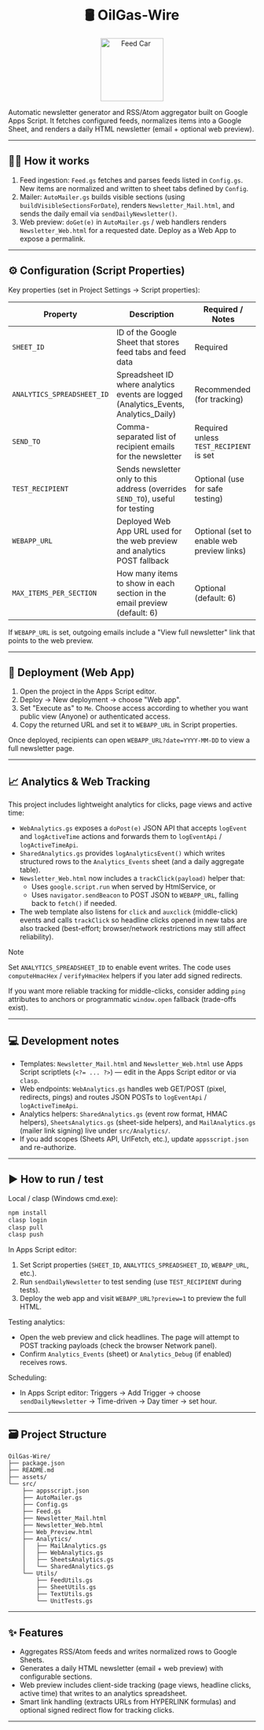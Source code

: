 <h1 align="center">🛢️ OilGas-Wire</h1>

<p align="center">
  <img src="assets/pixpagercar.png" alt="Feed Car" width="128" />
</p>

Automatic newsletter generator and RSS/Atom aggregator built on Google Apps Script. It fetches configured feeds, normalizes items into a Google Sheet, and renders a daily HTML newsletter (email + optional web preview).

---

## 👷‍♂️ How it works

1. Feed ingestion: `Feed.gs` fetches and parses feeds listed in `Config.gs`. New items are normalized and written to sheet tabs defined by `Config`.
2. Mailer: `AutoMailer.gs` builds visible sections (using `buildVisibleSectionsForDate`), renders `Newsletter_Mail.html`, and sends the daily email via `sendDailyNewsletter()`.
3. Web preview: `doGet(e)` in `AutoMailer.gs` / web handlers renders `Newsletter_Web.html` for a requested date. Deploy as a Web App to expose a permalink.

---

## ⚙️ Configuration (Script Properties)

Key properties (set in Project Settings → Script properties):

| Property                   | Description                                                                          | Required / Notes                           |
| -------------------------- | ------------------------------------------------------------------------------------ | ------------------------------------------ |
| `SHEET_ID`                 | ID of the Google Sheet that stores feed tabs and feed data                           | Required                                   |
| `ANALYTICS_SPREADSHEET_ID` | Spreadsheet ID where analytics events are logged (Analytics_Events, Analytics_Daily) | Recommended (for tracking)                 |
| `SEND_TO`                  | Comma-separated list of recipient emails for the newsletter                          | Required unless `TEST_RECIPIENT` is set    |
| `TEST_RECIPIENT`           | Sends newsletter only to this address (overrides `SEND_TO`), useful for testing      | Optional (use for safe testing)            |
| `WEBAPP_URL`               | Deployed Web App URL used for the web preview and analytics POST fallback            | Optional (set to enable web preview links) |
| `MAX_ITEMS_PER_SECTION`    | How many items to show in each section in the email preview (default: 6)             | Optional (default: 6)                      |

If `WEBAPP_URL` is set, outgoing emails include a "View full newsletter" link that points to the web preview.

---

## 🚀 Deployment (Web App)

1. Open the project in the Apps Script editor.
2. Deploy → New deployment → choose "Web app".
3. Set "Execute as" to `Me`. Choose access according to whether you want public view (Anyone) or authenticated access.
4. Copy the returned URL and set it to `WEBAPP_URL` in Script properties.

Once deployed, recipients can open `WEBAPP_URL?date=YYYY-MM-DD` to view a full newsletter page.

---

## 📈 Analytics & Web Tracking

This project includes lightweight analytics for clicks, page views and active time:

- `WebAnalytics.gs` exposes a `doPost(e)` JSON API that accepts `logEvent` and `logActiveTime` actions and forwards them to `logEventApi` / `logActiveTimeApi`.
- `SharedAnalytics.gs` provides `logAnalyticsEvent()` which writes structured rows to the `Analytics_Events` sheet (and a daily aggregate table).
- `Newsletter_Web.html` now includes a `trackClick(payload)` helper that:
  - Uses `google.script.run` when served by HtmlService, or
  - Uses `navigator.sendBeacon` to POST JSON to `WEBAPP_URL`, falling back to `fetch()` if needed.
- The web template also listens for `click` and `auxclick` (middle-click) events and calls `trackClick` so headline clicks opened in new tabs are also tracked (best-effort; browser/network restrictions may still affect reliability).

>[!NOTE]
> Set `ANALYTICS_SPREADSHEET_ID` to enable event writes. The code uses `computeHmacHex` / `verifyHmacHex` helpers if you later add signed redirects.
>
> If you want more reliable tracking for middle-clicks, consider adding `ping` attributes to anchors or programmatic `window.open` fallback (trade-offs exist).

---

## 💻 Development notes

- Templates: `Newsletter_Mail.html` and `Newsletter_Web.html` use Apps Script scriptlets (`<?= ... ?>`) — edit in the Apps Script editor or via `clasp`.
- Web endpoints: `WebAnalytics.gs` handles web GET/POST (pixel, redirects, pings) and routes JSON POSTs to `logEventApi` / `logActiveTimeApi`.
- Analytics helpers: `SharedAnalytics.gs` (event row format, HMAC helpers), `SheetsAnalytics.gs` (sheet-side helpers), and `MailAnalytics.gs` (mailer link signing) live under `src/Analytics/`.
- If you add scopes (Sheets API, UrlFetch, etc.), update `appsscript.json` and re-authorize.

---

## ▶️ How to run / test

Local / clasp (Windows cmd.exe):

```bat
npm install
clasp login
clasp pull
clasp push
```

In Apps Script editor:

1. Set Script properties (`SHEET_ID`, `ANALYTICS_SPREADSHEET_ID`, `WEBAPP_URL`, etc.).
2. Run `sendDailyNewsletter` to test sending (use `TEST_RECIPIENT` during tests).
3. Deploy the web app and visit `WEBAPP_URL?preview=1` to preview the full HTML.

Testing analytics:

- Open the web preview and click headlines. The page will attempt to POST tracking payloads (check the browser Network panel).
- Confirm `Analytics_Events` (sheet) or `Analytics_Debug` (if enabled) receives rows.

Scheduling:

- In Apps Script editor: Triggers → Add Trigger → choose `sendDailyNewsletter` → Time-driven → Day timer → set hour.

---

## 🗃️ Project Structure

```text
OilGas-Wire/
├── package.json
├── README.md
├── assets/
└── src/
    ├── appsscript.json
    ├── AutoMailer.gs
    ├── Config.gs
    ├── Feed.gs
    ├── Newsletter_Mail.html
    ├── Newsletter_Web.html
    ├── Web_Preview.html
    ├── Analytics/
    │   ├── MailAnalytics.gs
    │   ├── WebAnalytics.gs
    │   ├── SheetsAnalytics.gs
    │   └── SharedAnalytics.gs
    └── Utils/
        ├── FeedUtils.gs
        ├── SheetUtils.gs
        ├── TextUtils.gs
        └── UnitTests.gs
```

---

## ✨ Features

- Aggregates RSS/Atom feeds and writes normalized rows to Google Sheets.
- Generates a daily HTML newsletter (email + web preview) with configurable sections.
- Web preview includes client-side tracking (page views, headline clicks, active time) that writes to an analytics spreadsheet.
- Smart link handling (extracts URLs from HYPERLINK formulas) and optional signed redirect flow for tracking clicks.

---
